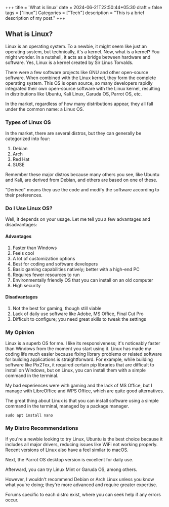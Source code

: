 +++
title = 'What is linux'
date = 2024-06-21T22:50:44+05:30
draft = false
tags = ["linux"]
Categories = ["Tech"]
description = "This is a brief description of my post."
+++

## What is Linux?

Linux is an operating system. To a newbie, it might seem like just an operating system, but technically, it's a kernel. Now, what is a kernel? You might wonder. In a nutshell, it acts as a bridge between hardware and software. Yes, Linux is a kernel created by Sir Linus Torvalds.

There were a few software projects like GNU and other open-source software. When combined with the Linux kernel, they form the complete operating system. This OS is open source, so many developers rapidly integrated their own open-source software with the Linux kernel, resulting in distributions like Ubuntu, Kali Linux, Garuda OS, Parrot OS, etc.

In the market, regardless of how many distributions appear, they all fall under the common name: a Linux OS.

### Types of Linux OS

In the market, there are several distros, but they can generally be categorized into four:

1. Debian
2. Arch
3. Red Hat
4. SUSE

Remember these major distros because many others you see, like Ubuntu and Kali, are derived from Debian, and others are based on one of these.

"Derived" means they use the code and modify the software according to their preferences.

### Do I Use Linux OS?

Well, it depends on your usage. Let me tell you a few advantages and disadvantages:

#### Advantages

1. Faster than Windows
2. Feels cool
3. A lot of customization options
4. Best for coding and software developers
5. Basic gaming capabilities natively; better with a high-end PC
6. Requires fewer resources to run
7. Environmentally friendly OS that you can install on an old computer
8. High security

#### Disadvantages

1. Not the best for gaming, though still viable
2. Lack of daily use software like Adobe, MS Office, Final Cut Pro
3. Difficult to configure; you need great skills to tweak the settings

### My Opinion

Linux is a superb OS for me. I like its responsiveness; it's noticeably faster than Windows from the moment you start using it. Linux has made my coding life much easier because fixing library problems or related software for building applications is straightforward. For example, while building software like Pix2Tex, it required certain pip libraries that are difficult to install on Windows, but on Linux, you can install them with a simple command in the terminal.

My bad experiences were with gaming and the lack of MS Office, but I manage with LibreOffice and WPS Office, which are quite good alternatives.

The great thing about Linux is that you can install software using a simple command in the terminal, managed by a package manager.

``` 
sudo apt install nano 
```
### My Distro Recommendations

If you're a newbie looking to try Linux, Ubuntu is the best choice because it includes all major drivers, reducing issues like WiFi not working properly. Recent versions of Linux also have a feel similar to macOS.

Next, the Parrot OS desktop version is excellent for daily use.

Afterward, you can try Linux Mint or Garuda OS, among others.

However, I wouldn't recommend Debian or Arch Linux unless you know what you're doing; they're more advanced and require greater expertise.

Forums specific to each distro exist, where you can seek help if any errors occur.

